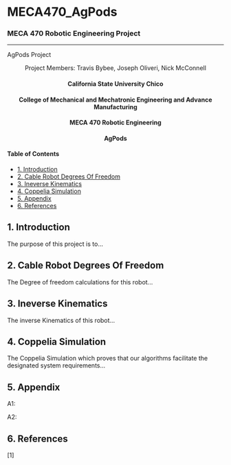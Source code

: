 # MECA470_AgPods
### MECA 470 Robotic Engineering Project
----------------------------------------------------------------------------------

AgPods Project
<p align = "center">
  Project Members:
  Travis Bybee,
  Joseph Oliveri,
  Nick McConnell
  </p>
  
  <center>
   <h4> California State University Chico</h4>
   <h4> College of Mechanical and Mechatronic Engineering and Advance Manufacturing</h4> 
   <h4> MECA 470 Robotic Engineering</h4> 
   <h4> AgPods</h4> 
</center>

#### Table of Contents
- [1. Introduction](#1-Introduction)
- [2. Cable Robot Degrees Of Freedom](#2-Cable-Robot-Degrees-Of-Freedom)
- [3. Ineverse Kinematics](#3-Ineverse-Kinematics) 
- [4. Coppelia Simulation](#4-Coppelia-Simulation)
- [5. Appendix](#5-Appendix)
- [6. References](#6-References)

## 1. Introduction 
The purpose of this project is to...

## 2. Cable Robot Degrees Of Freedom

The Degree of freedom calculations for this robot...

## 3. Ineverse Kinematics

The inverse Kinematics of this robot...

## 4. Coppelia Simulation

The Coppelia Simulation which proves that our algorithms facilitate the designated system requirements...

## 5. Appendix 

A1:

A2:

## 6. References
[1]
